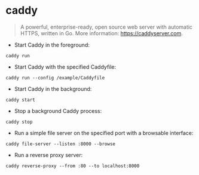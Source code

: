 # caddy

> A powerful, enterprise-ready, open source web server with automatic HTTPS, written in Go.
> More information: <https://caddyserver.com>.

- Start Caddy in the foreground:

`caddy run`

- Start Caddy with the specified Caddyfile:

`caddy run --config /example/Caddyfile`

- Start Caddy in the background:

`caddy start`

- Stop a background Caddy process:

`caddy stop`

- Run a simple file server on the specified port with a browsable interface:

`caddy file-server --listen :8000 --browse`

- Run a reverse proxy server:

`caddy reverse-proxy --from :80 --to localhost:8000`
